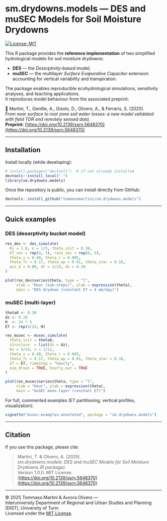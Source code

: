# sm.drydowns.models — DES and muSEC Models for Soil Moisture Drydowns

[![License: MIT](https://img.shields.io/badge/license-MIT-blue.svg)](LICENSE)

This R package provides the **reference implementation** of two simplified hydrological models for soil moisture drydowns:

- **DES** — the *Desorptivity-based* model;
- **muSEC** — the *multilayer Surface Evaporative Capacitor* extension accounting for vertical variability and transpiration.

The package enables reproducible ecohydrological simulations, sensitivity analyses, and teaching applications.  
It reproduces model behaviour from the associated preprint:

📄 Martini, T., Gentile, A., Gisolo, D., Olivero, A., & Ferraris, S. (2025).  
*From near surface to root zone soil water losses: a new model validated with field TDR and remotely sensed data.*  
**Preprint:** [https://doi.org/10.2139/ssrn.5648370](https://doi.org/10.2139/ssrn.5648370)

---

## Installation

Install locally (while developing):

```r
# install.packages("devtools")  # if not already installed
devtools::install_local(".")
library(sm.drydowns.models)
```

Once the repository is public, you can install directly from GitHub:

```r
devtools::install_github("tommasomartini/sm.drydowns.models")
```

---

## Quick examples

### DES (desorptivity bucket model)

```r
res_des <- des_simulate(
  Ks = 1.0, n = 1/5, theta_init = 0.30,
  ET_vec = rep(4, 5), rain_vec = rep(0, 5),
  theta_s = 0.40, theta_r = 0.005,
  theta_fc = 0.17, theta_wp = 0.01, theta_star = 0.16,
  psi_b = 0.08, dt = 1/24, dz = 0.10
)

plot(res_des$series$theta, type = "l",
     xlab = "Hour (sub-steps)", ylab = expression(theta),
     main = "DES drydown (constant ET = 4 mm/day)")
```

### muSEC (multi-layer)

```r
theta0 <- 0.30
dz <- 0.10
H  <- 24 * 5
ET <- rep(4/24, H)

res_musec <- musec_simulate(
  theta_init = theta0,
  structure  = list(dz = dz),
  Ks = 5/24, n = 1/11,
  theta_s = 0.40, theta_r = 0.005,
  theta_fc = 0.17, theta_wp = 0.01, theta_star = 0.16,
  ET = ET, timestep = "hourly",
  exp_drain = TRUE, hourly_out = TRUE
)

plot(res_musec$series$theta, type = "l",
     xlab = "Hour", ylab = expression(theta),
     main = "muSEC mono-layer (constant ET)")
```

For full, commented examples (ET partitioning, vertical profiles, visualization):

```r
vignette("musec-examples-annotated", package = "sm.drydowns.models")
```

---

## Citation

If you use this package, please cite:

> Martini, T. & Olivero, A. (2025).  
> *sm.drydowns.models: DES and muSEC Models for Soil Moisture Drydowns (R package).*  
> Version 1.0.0. MIT License.  
> [https://doi.org/10.2139/ssrn.5648370](https://doi.org/10.2139/ssrn.5648370)

---

© 2025 Tommaso Martini & Aurora Olivero —  
Interuniversity Department of Regional and Urban Studies and Planning (DIST), University of Turin  
Licensed under the [MIT License](LICENSE).
